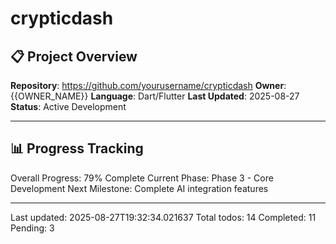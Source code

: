 # crypticdash

## 📋 Project Overview
**Repository**: https://github.com/yourusername/crypticdash
**Owner**: {{OWNER_NAME}}
**Language**: Dart/Flutter
**Last Updated**: 2025-08-27
**Status**: Active Development

---

## 📊 Progress Tracking
Overall Progress: 79% Complete
Current Phase: Phase 3 - Core Development
Next Milestone: Complete AI integration features

---
Last updated: 2025-08-27T19:32:34.021637
Total todos: 14
Completed: 11
Pending: 3
